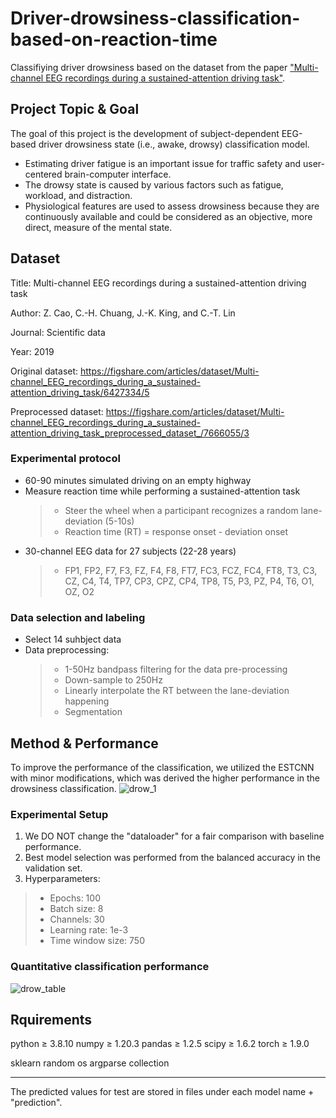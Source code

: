 # Driver-drowsiness-classification-based-on-reaction-time
Classifiying driver drowsiness based on the dataset from the paper ["Multi-channel EEG recordings during a sustained-attention driving task"](https://www.nature.com/articles/s41597-019-0027-4.pdf). 

## Project Topic & Goal
The goal of this project is the development of subject-dependent EEG-based driver drowsiness state (i.e., awake, drowsy) classification model.
- Estimating driver fatigue is an important issue for traffic safety and user-centered brain-computer interface.
- The drowsy state is caused by various factors such as fatigue, workload, and distraction.
- Physiological features are used to assess drowsiness because they are continuously available and could be considered as an objective, more direct, measure of the mental state.

## Dataset

Title: Multi-channel EEG recordings during a sustained-attention driving task

Author: Z. Cao, C.-H. Chuang, J.-K. King, and C.-T. Lin

Journal: Scientific data

Year: 2019

Original dataset: https://figshare.com/articles/dataset/Multi-channel_EEG_recordings_during_a_sustained-attention_driving_task/6427334/5

Preprocessed dataset: https://figshare.com/articles/dataset/Multi-channel_EEG_recordings_during_a_sustained-attention_driving_task_preprocessed_dataset_/7666055/3

### Experimental protocol
- 60-90 minutes simulated driving on an empty highway
- Measure reaction time while performing a sustained-attention task
  >- Steer the wheel when a participant recognizes a random lane-deviation (5-10s)
  >- Reaction time (RT) = response onset - deviation onset
- 30-channel EEG data for 27 subjects (22-28 years)
  >- FP1, FP2, F7, F3, FZ, F4, F8, FT7, FC3, FCZ, FC4, FT8, T3, C3, CZ, C4, T4, TP7, CP3, CPZ, CP4, TP8, T5, P3, PZ, P4, T6, O1, OZ, O2

### Data selection and labeling
- Select 14 suhbject data
- Data preprocessing:
  >- 1-50Hz bandpass filtering for the data pre-processing
  >- Down-sample to 250Hz
  >- Linearly interpolate the RT between the lane-deviation happening
  >- Segmentation


## Method & Performance
To improve the performance of the classification, we utilized the ESTCNN with minor modifications, which was derived the higher performance in the drowsiness classification.
![drow_1](https://user-images.githubusercontent.com/57162425/147727872-c6fcadc6-259b-4493-a1c8-1d5df88747fd.png)

### Experimental Setup
1. We DO NOT change the "dataloader" for a fair comparison with baseline performance.
2. Best model selection was performed from the balanced accuracy in the validation set.
3. Hyperparameters:
  >- Epochs: 100
  >- Batch size: 8
  >- Channels: 30
  >- Learning rate: 1e-3
  >- Time window size: 750

### Quantitative classification performance
![drow_table](https://user-images.githubusercontent.com/57162425/147727870-57762414-43ff-4587-86cb-f5c47ebd3ddf.png)

## Rquirements

python ≥ 3.8.10   numpy ≥ 1.20.3  pandas ≥ 1.2.5  scipy ≥ 1.6.2   torch ≥ 1.9.0

sklearn   random  os  argparse  collection

-------------------
The predicted values for test are stored in files under each model name + "prediction".

